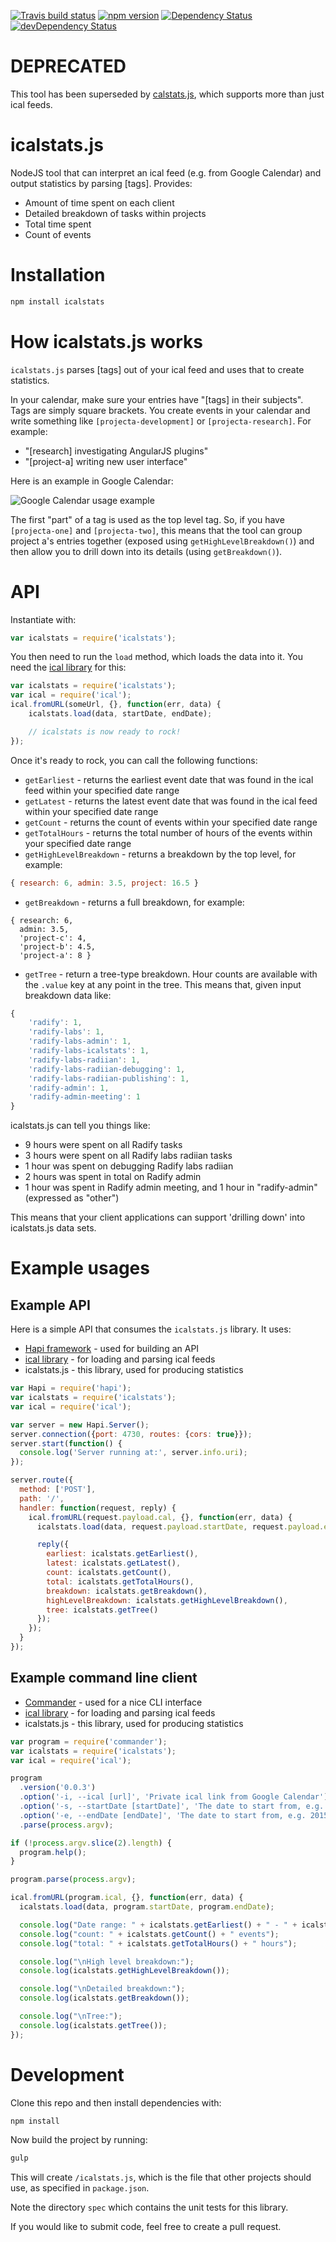 [ ![Travis build status](https://travis-ci.org/radify/icalstats.js.svg)](https://travis-ci.org/radify/icalstats)
[ ![npm version](https://badge.fury.io/js/icalstats.svg)](https://www.npmjs.com/package/icalstats)
[ ![Dependency Status](https://david-dm.org/radify/icalstats.js.svg)](https://david-dm.org/radify/icalstats.js)
[ ![devDependency Status](https://david-dm.org/radify/icalstats.js/dev-status.svg)](https://david-dm.org/radify/icalstats.js#info=devDependencies)


# DEPRECATED

This tool has been superseded by [calstats.js](https://github.com/radify/calstats.js), which supports more than just ical feeds.

# icalstats.js


NodeJS tool that can interpret an ical feed (e.g. from Google Calendar) and output statistics by parsing [tags]. Provides:

* Amount of time spent on each client
* Detailed breakdown of tasks within projects
* Total time spent
* Count of events

# Installation

```bash
npm install icalstats
```

# How icalstats.js works

`icalstats.js` parses [tags] out of your ical feed and uses that to create statistics.

In your calendar, make sure your entries have "[tags] in their subjects". Tags are simply square brackets. You create events in your calendar and write something like `[projecta-development]` or `[projecta-research]`. For example:

* "[research] investigating AngularJS plugins"
* "[project-a] writing new user interface"

Here is an example in Google Calendar:

![Google Calendar usage example](/img/usage-example.png)

The first "part" of a tag is used as the top level tag. So, if you have `[projecta-one]` and `[projecta-two]`, this means that the tool can group project a's entries together (exposed using `getHighLevelBreakdown()`) and then allow you to drill down into its details (using `getBreakdown()`).

# API

Instantiate with:

```javascript
var icalstats = require('icalstats');
```

You then need to run the `load` method, which loads the data into it. You need the [ical library](https://www.npmjs.com/package/ical) for this:

```javascript
var icalstats = require('icalstats');
var ical = require('ical');
ical.fromURL(someUrl, {}, function(err, data) {
    icalstats.load(data, startDate, endDate);

    // icalstats is now ready to rock!
});
```

Once it's ready to rock, you can call the following functions:

* `getEarliest` - returns the earliest event date that was found in the ical feed within your specified date range
* `getLatest` - returns the latest event date that was found in the ical feed within your specified date range
* `getCount` - returns the count of events within your specified date range
* `getTotalHours` - returns the total number of hours of the events within your specified date range
* `getHighLevelBreakdown` - returns a breakdown by the top level, for example:

```javascript
{ research: 6, admin: 3.5, project: 16.5 }
```

* `getBreakdown` - returns a full breakdown, for example:
```
{ research: 6,
  admin: 3.5,
  'project-c': 4,
  'project-b': 4.5,
  'project-a': 8 }
```

* `getTree` - return a tree-type breakdown. Hour counts are available with the `.value` key at any point in the tree. This means that, given input breakdown data like:

```javascript
{
    'radify': 1,
    'radify-labs': 1,
    'radify-labs-admin': 1,
    'radify-labs-icalstats': 1,
    'radify-labs-radiian': 1,
    'radify-labs-radiian-debugging': 1,
    'radify-labs-radiian-publishing': 1,
    'radify-admin': 1,
    'radify-admin-meeting': 1
}
```

icalstats.js can tell you things like:

* 9 hours were spent on all Radify tasks
* 3 hours were spent on all Radify labs radiian tasks
* 1 hour was spent on debugging Radify labs radiian
* 2 hours was spent in total on Radify admin
* 1 hour was spent in Radify admin meeting, and 1 hour in "radify-admin" (expressed as "other")

This means that your client applications can support 'drilling down' into icalstats.js data sets.

# Example usages

## Example API

Here is a simple API that consumes the `icalstats.js` library. It uses:

* [Hapi framework](http://hapijs.com/) - used for building an API
* [ical library](https://www.npmjs.com/package/ical) - for loading and parsing ical feeds
* icalstats.js - this library, used for producing statistics

```javascript
var Hapi = require('hapi');
var icalstats = require('icalstats');
var ical = require('ical');

var server = new Hapi.Server();
server.connection({port: 4730, routes: {cors: true}});
server.start(function() {
  console.log('Server running at:', server.info.uri);
});

server.route({
  method: ['POST'],
  path: '/',
  handler: function(request, reply) {
    ical.fromURL(request.payload.cal, {}, function(err, data) {
      icalstats.load(data, request.payload.startDate, request.payload.endDate);

      reply({
        earliest: icalstats.getEarliest(),
        latest: icalstats.getLatest(),
        count: icalstats.getCount(),
        total: icalstats.getTotalHours(),
        breakdown: icalstats.getBreakdown(),
        highLevelBreakdown: icalstats.getHighLevelBreakdown(),
        tree: icalstats.getTree()
      });
    });
  }
});
```

## Example command line client

* [Commander](https://www.npmjs.com/package/commander) - used for a nice CLI interface
* [ical library](https://www.npmjs.com/package/ical) - for loading and parsing ical feeds
* icalstats.js - this library, used for producing statistics

```javascript
var program = require('commander');
var icalstats = require('icalstats');
var ical = require('ical');

program
  .version('0.0.3')
  .option('-i, --ical [url]', 'Private ical link from Google Calendar')
  .option('-s, --startDate [startDate]', 'The date to start from, e.g. 2015-05-01')
  .option('-e, --endDate [endDate]', 'The date to start from, e.g. 2015-05-08')
  .parse(process.argv);

if (!process.argv.slice(2).length) {
  program.help();
}

program.parse(process.argv);

ical.fromURL(program.ical, {}, function(err, data) {
  icalstats.load(data, program.startDate, program.endDate);

  console.log("Date range: " + icalstats.getEarliest() + " - " + icalstats.getLatest());
  console.log("count: " + icalstats.getCount() + " events");
  console.log("total: " + icalstats.getTotalHours() + " hours");

  console.log("\nHigh level breakdown:");
  console.log(icalstats.getHighLevelBreakdown());

  console.log("\nDetailed breakdown:");
  console.log(icalstats.getBreakdown());

  console.log("\nTree:");
  console.log(icalstats.getTree());
});
```

# Development

Clone this repo and then install dependencies with:

```bash
npm install
```

Now build the project by running:

```bash
gulp
```

This will create `/icalstats.js`, which is the file that other projects should use, as specified in `package.json`.

Note the directory `spec` which contains the unit tests for this library.

If you would like to submit code, feel free to create a pull request.
